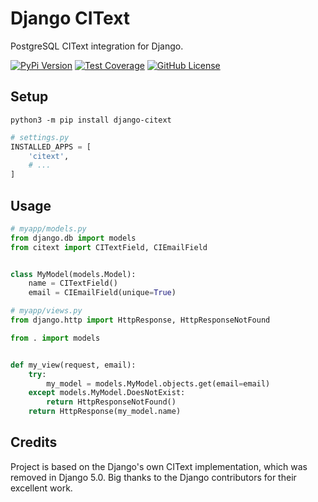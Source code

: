 # Django CIText

PostgreSQL CIText integration for Django.

[![PyPi Version](https://img.shields.io/pypi/v/django-citext.svg)](https://pypi.python.org/pypi/django-citext/)
[![Test Coverage](https://codecov.io/gh/voiio/django-citext/branch/main/graph/badge.svg)](https://codecov.io/gh/voiio/django-citext)
[![GitHub License](https://img.shields.io/github/license/voiio/django-citext)](https://raw.githubusercontent.com/voiio/django-citext/main/LICENSE)

## Setup

```ShellSession
python3 -m pip install django-citext
```

```python
# settings.py
INSTALLED_APPS = [
    'citext',
    # ...
]
```

## Usage

```python
# myapp/models.py
from django.db import models
from citext import CITextField, CIEmailField


class MyModel(models.Model):
    name = CITextField()
    email = CIEmailField(unique=True)
```

```python
# myapp/views.py
from django.http import HttpResponse, HttpResponseNotFound

from . import models


def my_view(request, email):
    try:
        my_model = models.MyModel.objects.get(email=email)
    except models.MyModel.DoesNotExist:
        return HttpResponseNotFound()
    return HttpResponse(my_model.name)
```

## Credits

Project is based on the Django's own CIText implementation,
which was removed in Django 5.0. Big thanks to the Django contributors
for their excellent work.

